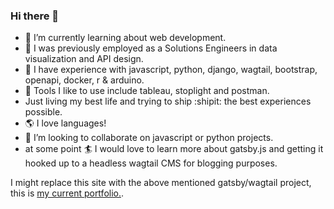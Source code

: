 ### Hi there 👋

- 🌱 I’m currently learning about web development.
- 🔭 I was previously employed as a Solutions Engineers in data visualization and API design.
- :floppy_disk: I have experience with javascript, python, django, wagtail, bootstrap, openapi, docker, r & arduino.
- :wrench: Tools I like to use include tableau, stoplight and postman.
- Just living my best life and trying to ship :shipit: the best experiences possible.
- :earth_americas: I love languages!
- 👯 I’m looking to collaborate on javascript or python projects.
- at some point :surfer: I would love to learn more about gatsby.js and getting it hooked up to a headless wagtail CMS for blogging purposes.

I might replace this site with the above mentioned gatsby/wagtail project, this is [my current portfolio.](https://stephenlprice.github.io/bootstrap-portfolio/).

<!--
**stephenlprice/stephenlprice** is a ✨ _special_ ✨ repository because its `README.md` (this file) appears on your GitHub profile.

Here are some ideas to get you started:

- 🔭 I’m currently working on ...
- 🌱 I’m currently learning ...
- 👯 I’m looking to collaborate on ...
- 🤔 I’m looking for help with ...
- 💬 Ask me about ...
- 📫 How to reach me: ...
- 😄 Pronouns: ...
- ⚡ Fun fact: ...
-->
